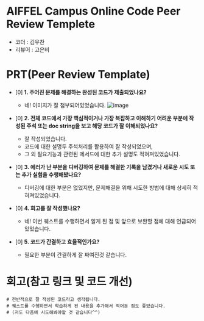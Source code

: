 # AIFFEL Campus Online Code Peer Review Templete
- 코더 : 김우찬
- 리뷰어 : 고은비


# PRT(Peer Review Template)
- [0]  **1. 주어진 문제를 해결하는 완성된 코드가 제출되었나요?**
    - 네! 이미지가 잘 첨부되어있었습니다.
  ![image](https://github.com/user-attachments/assets/4d21fada-ab83-4c0b-bac9-4f094b0366dd)

    
- [0]  **2. 전체 코드에서 가장 핵심적이거나 가장 복잡하고 이해하기 어려운 부분에 작성된 
주석 또는 doc string을 보고 해당 코드가 잘 이해되었나요?**
    - 잘 작성되었습니다.
    - 코드에 대한 설명두 주석처리를 활용하여 잘 작성되었으며,
    - 그 외 필요기능과 관련된 메서드에 대한 추가 설명도 적혀져있었습니다.
        
- [0]  **3. 에러가 난 부분을 디버깅하여 문제를 해결한 기록을 남겼거나
새로운 시도 또는 추가 실험을 수행해봤나요?**
    - 디버깅에 대한 부분은 없었지만, 문제해결을 위해 시도한 방법에 대해 상세히 적혀져있었습니다. 

        
- [0]  **4. 회고를 잘 작성했나요?**
    - 네! 이번 퀘스트를 수행하면서 알게 된 점 및 앞으로 보완할 점에 대해 언급되어 있었습니다.
        
- [0]  **5. 코드가 간결하고 효율적인가요?**
    - 필요한 부분이 간결하게 잘 짜여진것 같습니다.


# 회고(참고 링크 및 코드 개선)
```
# 전반적으로 잘 작성된 코드라고 생각됩니다.
# 퀘스트를 수행하면서 학습하게 된 내용을 추가해서 적어둔 점도 좋았습니다. 
# (저도 다음에 시도해봐야할 것 같습니다^^)
```

